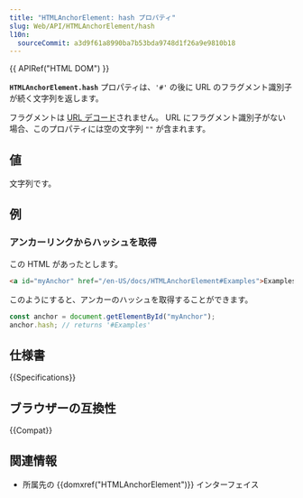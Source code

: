 ```yaml
---
title: "HTMLAnchorElement: hash プロパティ"
slug: Web/API/HTMLAnchorElement/hash
l10n:
  sourceCommit: a3d9f61a8990ba7b53bda9748d1f26a9e9810b18
---
```


{{ APIRef("HTML DOM") }}

**`HTMLAnchorElement.hash`** プロパティは、`'#'` の後に URL のフラグメント識別子が続く文字列を返します。

フラグメントは [URL デコード](https://ja.wikipedia.org/wiki/パーセントエンコーディング)されません。 URL にフラグメント識別子がない場合、このプロパティには空の文字列 `""` が含まれます。

## 値

文字列です。

## 例

### アンカーリンクからハッシュを取得

この HTML があったとします。

```html
<a id="myAnchor" href="/en-US/docs/HTMLAnchorElement#Examples">Examples</a>
```

このようにすると、アンカーのハッシュを取得することができます。

```js
const anchor = document.getElementById("myAnchor");
anchor.hash; // returns '#Examples'
```

## 仕様書

{{Specifications}}

## ブラウザーの互換性

{{Compat}}

## 関連情報

- 所属先の {{domxref("HTMLAnchorElement")}} インターフェイス
